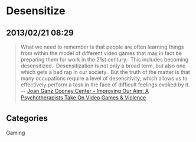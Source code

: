 # Desensitize## 2013/02/21 08:29> What we need to remember is that people are often learning things from > within the model of different video games that may in fact be preparing > them for work in the 21st&nbsp;century.&nbsp; This includes becoming > desensitized.&nbsp; Desensitization is not only a broad term, but also one > which gets a bad rap in our society.&nbsp; But the truth of the matter is > that many occupations require a level of desensitivity, which allows us > to effectively perform a task in the face of difficult feelings evoked > by it.  > -- [Joan Ganz Cooney Center - Improving Our Aim: A Psychotherapist&#146;s Take On Video Games & Violence][1][1]: http://www.joanganzcooneycenter.org/2013/02/20/improving-our-aim-a-psychotherapists-take-on-video-games-violence/## CategoriesGaming